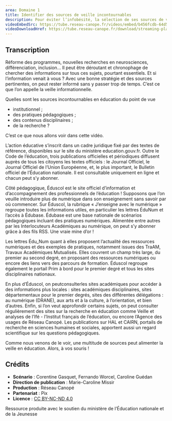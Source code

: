 ```yaml
---
area: Domaine 1
title: Identifier des sources de veille incontournables
description: Pour éviter l’infobésité, la sélection de ses sources de veille est primordiale. Dans cette vidéo, quelques sources de veille importantes de la sphère éducative qui peuvent vous intéresser !
videoEmbedSrc: https://tube.reseau-canope.fr/videos/embed/b456fcdb-64d5-425e-8ff2-c023e9cb9543
videoDownloadHref: https://tube.reseau-canope.fr/download/streaming-playlists/hls/videos/b456fcdb-64d5-425e-8ff2-c023e9cb9543-1080-fragmented.mp4
---
```


## Transcription

Réforme des programmes, nouvelles recherches en neurosciences, différenciation, inclusion… Il peut être déroutant et chronophage de chercher des informations sur tous ces sujets, pourtant essentiels. Et si l’information venait à vous ? Avec une bonne stratégie et des sources pertinentes, on peut rester informé sans y passer trop de temps. C’est ce que l’on appelle la veille informationnelle.

Quelles sont les sources incontournables en éducation du point de vue

- institutionnel ;
- des pratiques pédagogiques ;
- des contenus disciplinaires ;
- de la recherche ?

C’est ce que nous allons voir dans cette vidéo.

L’action éducative s’inscrit dans un cadre juridique fixé par des textes de référence, disponibles sur le site du ministère education.gouv.fr. Outre le Code de l’éducation, trois publications officielles et périodiques diffusent auprès de tous les citoyens les textes officiels : le Journal Officiel, le Journal Officiel de l’Union Européenne, et, le plus important, le Bulletin officiel de l’Éducation nationale. Il est consultable uniquement en ligne et chacun peut s’y abonner.

Côté pédagogique, Éduscol est le site officiel d’information et d’accompagnement des professionnels de l’éducation ! Supposons que l’on veuille introduire plus de numérique dans son enseignement sans savoir par où commencer. Sur Éduscol, la rubrique « J’enseigne avec le numérique » regroupe toutes les informations utiles, en particulier les lettres ÉduNum et l’accès à Édubase. Édubase est une base nationale de scénarios pédagogiques incluant des pratiques numériques. Alimentée entre autres par les Interlocuteurs Académiques au numérique, on peut s’y abonner grâce à des fils RSS. Une vraie mine d’or !

Les lettres Édu\_Num quant à elles proposent l’actualité des ressources numériques et des exemples de pratiques, notamment issues des TraAM, Travaux Académiques Mutualisés. Elles couvrent un champ très large, du premier au second degré, en proposant des ressources numériques ou encore des liens vers des parcours de formation. Éduscol regroupe également le portail Prim à bord pour le premier degré et tous les sites disciplinaires nationaux.

En plus d’Éduscol, on peutconsulterles sites académiques pour accéder à des informations plus locales : sites académiques disciplinaires, sites départementaux pour le premier degrés, sites des différentes délégations : au numérique (DRANE), aux arts et à la culture, à l’orientation, et bien d’autres. Enfin, si l’on veut approfondir certains sujets, on peut consulter régulièrement des sites sur la recherche en éducation comme Veille et analyses de l’Ifé - l’Institut français de l’éducation, ou encore l’Agence des usages de Réseau Canopé. Les publications sur HAL et CAIRN, portails de recherche en sciences humaines et sociales, apportent aussi un regard scientifique sur les questions pédagogiques.

Comme nous venons de le voir, une multitude de sources peut alimenter la veille en éducation. Alors, à vos souris !

## Crédits

- **Scénario** : Corentine Gasquet, Fernando Worcel, Caroline Guédan
- **Direction de publication** : Marie-Caroline Missir
- **Production** : Réseau Canopé
- **Partenariat** : Pix
- **Licence** : [CC BY-NC-ND 4.0](https://creativecommons.org/licenses/by-nc-nd/4.0/deed.fr)

Ressource produite avec le soutien du ministère de l’Éducation nationale et de la Jeunesse
